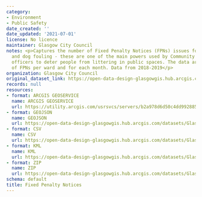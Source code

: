 ```yaml
---
category:
- Environment
- Public Safety
date_created: ''
date_updated: '2021-07-01'
license: No licence
maintainer: Glasgow City Council
notes: <p>Captures the number of Fixed Penalty Notices (FPNs) issues for littering
  and dog fouling - these are one of the main powers used by Community Enforcement
  officers to deter people from littering in public spaces. The data are aggregates
  of FPNs per ward and for each month. Data from 2018-2019</p>
organization: Glasgow City Council
original_dataset_link: https://open-data-design-glasgowgis.hub.arcgis.com/maps/GlasgowGIS::fixed-penalty-notices
records: null
resources:
- format: ARCGIS GEOSERVICE
  name: ARCGIS GEOSERVICE
  url: https://utility.arcgis.com/usrsvcs/servers/b2a978d6d50c4dd992885174f3953072/rest/services/OPEN_DATA/Fixed_Penalty_Notices/MapServer/0
- format: GEOJSON
  name: GEOJSON
  url: https://open-data-design-glasgowgis.hub.arcgis.com/datasets/GlasgowGIS::fixed-penalty-notices.geojson?outSR=%7B%22latestWkid%22%3A27700%2C%22wkid%22%3A27700%7D
- format: CSV
  name: CSV
  url: https://open-data-design-glasgowgis.hub.arcgis.com/datasets/GlasgowGIS::fixed-penalty-notices.csv?outSR=%7B%22latestWkid%22%3A27700%2C%22wkid%22%3A27700%7D
- format: KML
  name: KML
  url: https://open-data-design-glasgowgis.hub.arcgis.com/datasets/GlasgowGIS::fixed-penalty-notices.kml?outSR=%7B%22latestWkid%22%3A27700%2C%22wkid%22%3A27700%7D
- format: ZIP
  name: ZIP
  url: https://open-data-design-glasgowgis.hub.arcgis.com/datasets/GlasgowGIS::fixed-penalty-notices.zip?outSR=%7B%22latestWkid%22%3A27700%2C%22wkid%22%3A27700%7D
schema: default
title: Fixed Penalty Notices
---
```

